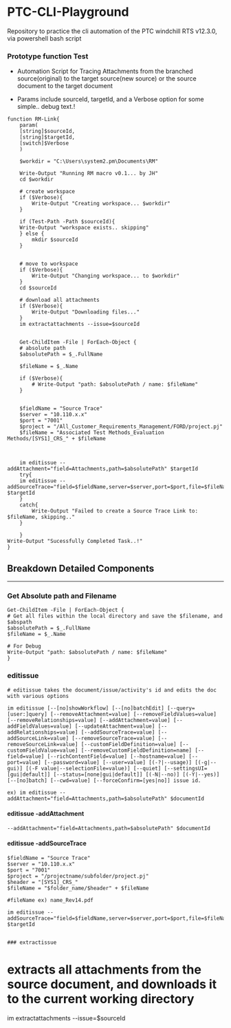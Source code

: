 # PTC-CLI-Playground
Repository to practice the cli automation of the PTC windchill RTS v12.3.0, via powershell bash script



### Prototype function Test
- Automation Script for Tracing Attachments from the branched source(original) to the target source(new source) or the source document to the target document

- Params include sourceId, targetId, and a Verbose option for some simple.. debug text.!

```
function RM-Link{
	param(
	[string]$sourceId,
	[string]$targetId,
	[switch]$Verbose
	)
	
	$workdir = "C:\Users\system2.pm\Documents\RM"
	
	Write-Output "Running RM macro v0.1... by JH"
	cd $workdir
	
	# create workspace
	if ($Verbose){
		Write-Output "Creating workspace... $workdir"
	}

	if (Test-Path -Path $sourceId){
	Write-Output "workspace exists.. skipping"
	} else {
		mkdir $sourceId
	}
	
	
	# move to workspace
	if ($Verbose){
		Write-Output "Changing workspace... to $workdir"
	}
	cd $sourceId
	
	# download all attachments
	if ($Verbose){
		Write-Output "Downloading files..."
	}
	im extractattachments --issue=$sourceId
	
	
	Get-ChildItem -File | ForEach-Object {
	# absolute path
	$absolutePath = $_.FullName
	
	$fileName = $_.Name
	
	if ($Verbose){
		# Write-Output "path: $absolutePath / name: $fileName"
	}
	

	$fieldName = "Source Trace"
	$server = "10.110.x.x"
	$port = "7001"
	$project = "/All_Customer_Requirements_Management/FORD/project.pj"
	$fileName = "Associated Test Methods_Evaluation Methods/[SYS1]_CRS_" + $fileName



	im editissue --addAttachment="field=Attachments,path=$absolutePath" $targetId
	try{
	im editissue --addSourceTrace="field=$fieldName,server=$server,port=$port,file=$fileName,project=$project" $targetId
	}
	catch{
		Write-Output "Failed to create a Source Trace Link to: $fileName, skipping.."
	}
	
	}
Write-Output "Sucessfully Completed Task..!"
}
```


## Breakdown Detailed Components
---

### Get Absolute path and Filename
```
Get-ChildItem -File | ForEach-Object {
# Get all files within the local directory and save the $filename, and $abspath
$absolutePath = $_.FullName
$fileName = $_.Name

# For Debug
Write-Output "path: $absolutePath / name: $fileName"
}
```

### editissue
```
# editissue takes the document/issue/activity's id and edits the doc with various options

im editissue [--[no]showWorkflow] [--[no]batchEdit] [--query=[user:]query] [--removeAttachment=value] [--removeFieldValues=value] [--removeRelationships=value] [--addAttachment=value] [--addFieldValues=value] [--updateAttachment=value] [--addRelationships=value] [--addSourceTrace=value] [--addSourceLink=value] [--removeSourceTrace=value] [--removeSourceLink=value] [--customFieldDefinition=value] [--customFieldValue=value] [--removeCustomFieldDefinition=name] [--field=value] [--richContentField=value] [--hostname=value] [--port=value] [--password=value] [--user=value] [(-?|--usage)] [(-g|--gui)] [(-F value|--selectionFile=value)] [--quiet] [--settingsUI=[gui|default]] [--status=[none|gui|default]] [(-N|--no)] [(-Y|--yes)] [--[no]batch] [--cwd=value] [--forceConfirm=[yes|no]] issue id.

ex) im editissue --addAttachment="field=Attachments,path=$absolutePath" $documentId
```

#### editissue -addAttachment
```
--addAttachment="field=Attachments,path=$absolutePath" $documentId
```

#### editissue -addSourceTrace
```
$fieldName = "Source Trace"
$server = "10.110.x.x"
$port = "7001"
$project = "/projectname/subfolder/project.pj"
$header = "[SYS1]_CRS_"
$fileName = "$folder_name/$header" + $fileName

#fileName ex) name_Rev14.pdf

im editissue --addSourceTrace="field=$fieldName,server=$server,port=$port,file=$fileName,project=$project" $targetId
```




```

### extractissue
```
# extracts all attachments from the source document, and downloads it to the current working directory
im extractattachments --issue=$sourceId

```
